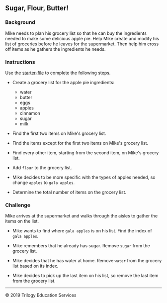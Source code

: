 ## Sugar, Flour, Butter!

### Background
 
 Mike needs to plan his grocery list so that he can buy the ingredients needed to make some delicious apple pie. Help Mike create and modify his list of groceries before he leaves for the supermarket. Then help him cross off items as he gathers the ingredients he needs.

### Instructions

Use the [starter-file](Unsolved/Core/grocery_list.py) to complete the following steps.

* Create a grocery list for the apple pie ingredients: 

  * water
  * butter
  * eggs
  * apples
  * cinnamon
  * sugar
  * milk

* Find the first two items on Mike's grocery list.

* Find the items except for the first two items on Mike's grocery list.

* Find every other item, starting from the second item, on Mike's grocery list.

*  Add `flour` to the grocery list.

* Mike decides to be more specific with the types of apples needed, so change `apples` to `gala apples`.

* Determine the total number of items on the grocery list.

### Challenge

Mike arrives at the supermarket and walks through the aisles to gather the items on the list. 

* Mike wants to find where `gala apples` is on his list. Find the index of `gala apples`.

* Mike remembers that he already has sugar. Remove `sugar` from the grocery list.

* Mike decides that he has water at home. Remove `water` from the grocery list based on its index.

* Mike decides to pick up the last item on his list, so remove the last item from the grocery list.

---

© 2019 Trilogy Education Services